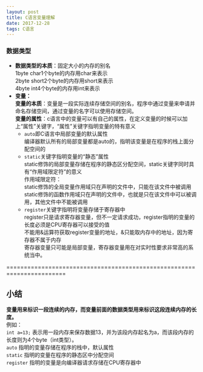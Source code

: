 ```yaml
---
layout: post
title: C语言变量理解
date: 2017-12-28
tags: C语言
---
```


### 数据类型   
* **数据类型的本质**：固定大小的内存的别名     
1byte char1个byte的内存用char来表示   
2byte short2个byte的内存用short来表示   
4byte int4个byte的内存用int来表示   
* **变量：**   
**变量的本质**：变量是一段实际连续存储空间的别名，程序中通过变量来申请并命名存储空间，通过变量的名字可以使用存储空间。   
**变量的属性**：c语言中的变量可以有自己的属性，在定义变量的时候可以加上“属性”关键字，“属性”关键字指明变量的特有意义   
    * `auto`即C语言中局部变量的默认属性   
        编译器默认所有的局部变量都是auto的，指明该变量是在程序的栈上面分配空间的    
    * `static`关键字指明变量的“静态”属性   
        static修饰的局部变量存储在程序的静态区分配空间，static关键字同时具有“作用域限定符”的意义   
            作用域限定符：   
        static修饰的全局变量作用域只在声明的文件中，只能在该文件中被调用   
        static修饰的函数作用域只在声明的文件中，也就是只在该文件中可以被调用，其他文件中不能被调用   
    * `register`关键字指明将变量存储于寄存器中   
        register只是请求寄存器变量，但不一定请求成功，register指明的变量的长度必须是CPU寄存器可以接受的值   
        不能用&运算符获取register变量的地址，&只能取内存中的地址，因为寄存器不属于内存   
        寄存器变量只可能是局部变量，寄存器变量用在对实时性要求非常高的系统当中。   
   
   
=======================================================================
   
## 小结   
**变量用来标识一段连续的内存，而变量前面的数据类型用来标识这段连续内存的长度。**   
例如：   
    `int a=13;`   表示用一段内存来保存数据13，并为该段内存起名为a，而该段内存的长度则为4个byte（int类型）。   
    `auto` 指明的变量存储在程序的栈中，默认属性   
    `static` 指明的变量在程序的静态区中分配空间   
    `register` 指明的变量是向编译器请求存储在CPU寄存器中   


